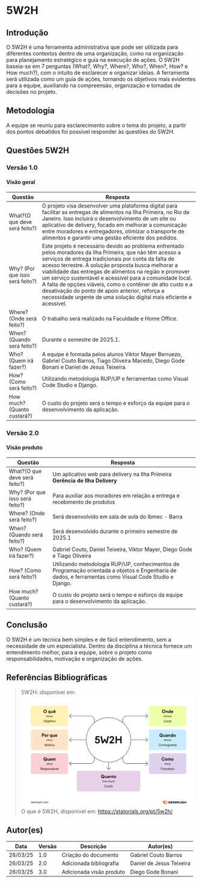 # 5W2H

## Introdução
O 5W2H é uma ferramenta administrativa  que pode ser utilizada para diferentes contextos dentro de uma organização, como na organização para planejamento estratégico e guia na execução de ações. O 5W2H baseia-se em 7 perguntas (What?, Why?, Where?, Who?, When?, How? e How much?), com o intuito de esclarecer e organizar ideias. A ferramenta será utilizada como um guia de ações, tornando os objetivos mais evidentes para a equipe, auxiliando na compreensão, organização e tomadas de decisões no projeto.

## Metodologia
A equipe se reuniu para esclarecimento sobre o tema do projeto, a partir dos pontos debatidos foi possível responder às questões do 5W2H.

## Questões 5W2H

### Versão 1.0

#### Visão geral

| Questão | Resposta |
|---------|----------|
| What?(O que deve será feito?) | O projeto visa desenvolver uma plataforma digital para facilitar as entregas de alimentos na Ilha Primeira, no Rio de Janeiro. Isso incluirá o desenvolvimento de um site ou aplicativo de delivery, focado em melhorar a comunicação entre moradores e entregadores, otimizar o transporte de alimentos e garantir uma gestão eficiente dos pedidos. |
| Why? (Por que isso será feito?) | Este projeto é necessário devido ao problema enfrentado pelos moradores da Ilha Primeira, que não têm acesso a serviços de entrega tradicionais por conta da falta de acesso terrestre. A solução proposta busca melhorar a viabilidade das entregas de alimentos na região e promover um serviço sustentável e acessível para a comunidade local. A falta de opções viáveis, como o contêiner de alto custo e a desativação do ponto de apoio anterior, reforça a necessidade urgente de uma solução digital mais eficiente e acessível. |
| Where? (Onde será feito?) | O trabalho será realizado na Faculdade e Home Office. |
| When? (Quando será feito?) | Durante o semestre de 2025.1. |
| Who? (Quem irá fazer?) | A equipe é formada pelos alunos Viktor Mayer Berruezo, Gabriel Couto Barros, Tiago Oliveira Macedo, Diego Gode Bonani e Daniel de Jesus Teixeira. |
| How? (Como será feito?) | Utilizando metodologia RUP/UP e ferramentas como Visual Code Studio e Django. |
| How much? (Quanto custará?) | O custo do projeto será o tempo e esforço da equipe para o desenvolvimento da aplicação. |

### Versão 2.0

#### Visão produto

| Questão | Resposta |
|---------|----------|
| What?(O que deve será feito?) | Um aplicativo web para delivery na Ilha Primeira **Gerência de Ilha Delivery** |
| Why? (Por que isso será feito?) | Para auxiliar aos moradores em relação a entrega e recebimento de produtos |
| Where? (Onde será feito?) | Será desenvolvido em sala de aula do Ibmec - Barra |
| When? (Quando será feito?) | Será desenvolvido durante o primeiro semestre de 2025.1 |
| Who? (Quem irá fazer?) | Gabriel Couto, Daniel Teixeira, Viktor Mayer, Diego Gode e Tiago Oliveira |
| How? (Como será feito?) | Utilizando metodologia RUP/UP, conhecimentos de Programação orientada a objetos e Engenharia de dados, e ferramentas como Visual Code Studio e Django. |
| How much? (Quanto custará?) | O custo do projeto será o tempo e esforço da equipe para o desenvolvimento da aplicação. |

## Conclusão

O 5W2H é um técnica bem simples e de fácil entendimento, sem a necessidade de um especialista. Dentro da disciplina a técnica fornece um entendimento melhor, para a equipe, sobre o projeto como responsabilidades, motivação e organização de ações.

## Referências Bibliográficas

> 5W2H: disponível em:  
> ![5W2H](../../assets/5W2H/5W2H.png)  
> O que é 5W2H, disponível em: https://statorials.org/pt/5w2h/

## Autor(es)

| Data      | Versão | Descrição                | Autor(es)                |
|-----------|--------|--------------------------|--------------------------|
| 26/03/25  | 1.0    | Criação do documento     | Gabriel Couto Barros     |
| 26/03/25  | 2.0    | Adicionada bibliografia  | Daniel de Jesus Teixeira |
| 26/03/25  | 3.0    | Adicionada visão produto | Diego Gode Bonani        |
